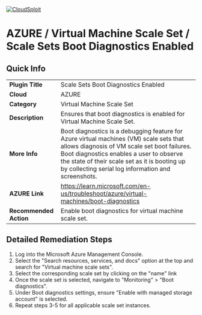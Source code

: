 [![CloudSploit](https://cloudsploit.com/img/logo-new-big-text-100.png "CloudSploit")](https://cloudsploit.com)

# AZURE / Virtual Machine Scale Set / Scale Sets Boot Diagnostics Enabled

## Quick Info

| | |
|-|-|
| **Plugin Title** | Scale Sets Boot Diagnostics Enabled |
| **Cloud** | AZURE |
| **Category** | Virtual Machine Scale Set |
| **Description** | Ensures that boot diagnostics is enabled for Virtual Machine Scale Set. |
| **More Info** | Boot diagnostics is a debugging feature for Azure virtual machines (VM) scale sets that allows diagnosis of VM scale set boot failures. Boot diagnostics enables a user to observe the state of their scale set as it is booting up by collecting serial log information and screenshots. |
| **AZURE Link** | https://learn.microsoft.com/en-us/troubleshoot/azure/virtual-machines/boot-diagnostics |
| **Recommended Action** | Enable boot diagnostics for virtual machine scale set. |

## Detailed Remediation Steps

1. Log into the Microsoft Azure Management Console.
2. Select the "Search resources, services, and docs" option at the top and search for "Virtual machine scale sets".
3. Select the corresponding scale set by clicking on the "name" link
4. Once the scale set is selected, navigate to "Monitoring" > "Boot diagnostics".
5. Under Boot diagnostics settings, ensure "Enable with managed storage account" is selected.
6. Repeat steps 3-5 for all applicable scale set instances.